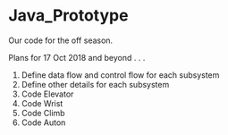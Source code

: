  # Java_Prototype
Our code for the off season. 

Plans for 17 Oct 2018 and beyond . . .

1. Define data flow and control flow for each subsystem
2. Define other details for each subsystem
3. Code Elevator
4. Code Wrist
5. Code Climb
6. Code Auton

